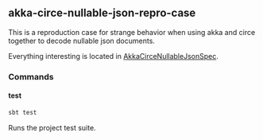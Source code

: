 ## akka-circe-nullable-json-repro-case

This is a reproduction case for strange behavior when using akka and circe together to decode nullable json documents.

Everything interesting is located in [AkkaCirceNullableJsonSpec](https://github.com/felixbr/akka-circe-nullable-json-repo-case/blob/master/src/test/scala/AkkaCirceNullableJsonSpec.scala).

### Commands

#### test

  ```bash
  sbt test
  ```

Runs the project test suite.
